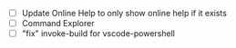 * [ ] Update Online Help to only show online help if it exists
* [ ] Command Explorer
* [ ] "fix" invoke-build for vscode-powershell
